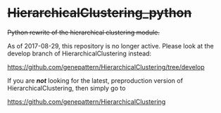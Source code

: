 # ~~HierarchicalClustering_python~~
~~Python rewrite of the hierarchical clustering module.~~

As of 2017-08-29, this repository is no longer active. Please look at the develop branch of HierarchicalClustering instead:

https://github.com/genepattern/HierarchicalClustering/tree/develop

If you are _**not**_ looking for the latest, preproduction version of HierarchicalClustering, then simply go to

https://github.com/genepattern/HierarchicalClustering
